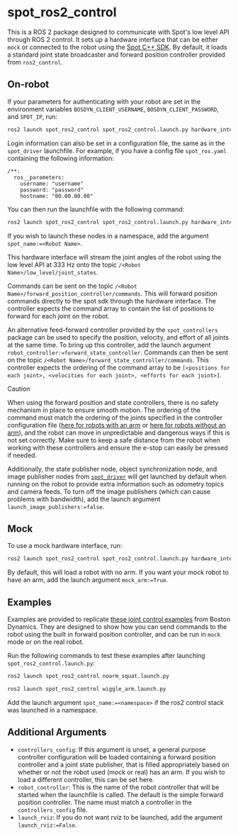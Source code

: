 # spot_ros2_control

This is a ROS 2 package designed to communicate with Spot's low level API through ROS 2 control. It sets up a hardware interface that can be either `mock` or connected to the robot using the [Spot C++ SDK](https://github.com/boston-dynamics/spot-cpp-sdk). By default, it loads a standard joint state broadcaster and forward position controller provided from `ros2_control`.

## On-robot

If your parameters for authenticating with your robot are set in the environment variables `BOSDYN_CLIENT_USERNAME`, `BOSDYN_CLIENT_PASSWORD`, and `SPOT_IP`, run:

```bash
ros2 launch spot_ros2_control spot_ros2_control.launch.py hardware_interface:=robot
```

Login information can also be set in a configuration file, the same as in the `spot_driver` launchfile. For example, if you have a config file `spot_ros.yaml` containing the following information:
```
/**:
  ros__parameters:
    username: "username"
    password: "password"
    hostname: "00.00.00.00"
```
You can then run the launchfile with the following command:

```bash
ros2 launch spot_ros2_control spot_ros2_control.launch.py hardware_interface:=robot config_file:=path/to/spot_ros.yaml
```

If you wish to launch these nodes in a namespace, add the argument `spot_name:=<Robot Name>`.

This hardware interface will stream the joint angles of the robot using the low level API at 333 Hz onto the topic `/<Robot Name>/low_level/joint_states`.

Commands can be sent on the topic `/<Robot Name>/forward_position_controller/commands`. This will forward position commands directly to the spot sdk through the hardware interface. The controller expects the command array to contain the list of positions to forward for each joint on the robot.

An alternative feed-forward controller provided by the `spot_controllers` package can be used to specify the position, velocity, and effort of all joints at the same time. To bring up this controller, add the launch argument `robot_controller:=forward_state_controller`. Commands can then be sent on the topic `/<Robot Name>/forward_state_controller/commands`. This controller expects the ordering of the command array to be `[<positions for each joint>, <velocities for each joint>, <efforts for each joint>]`.

> [!CAUTION]
> When using the forward position and state controllers, there is no safety mechanism in place to ensure smooth motion. The ordering of the command must match the ordering of the joints specified in the controller configuration file ([here for robots with an arm](config/spot_default_controllers_with_arm.yaml) or [here for robots without an arm](config/spot_default_controllers_without_arm.yaml)), and the robot can move in unpredictable and dangerous ways if this is not set correctly. Make sure to keep a safe distance from the robot when working with these controllers and ensure the e-stop can easily be pressed if needed.

Additionally, the state publisher node, object synchronization node, and image publisher nodes from [`spot_driver`](../spot_driver/) will get launched by default when running on the robot to provide extra information such as odometry topics and camera feeds.
To turn off the image publishers (which can cause problems with bandwidth), add the launch argument `launch_image_publishers:=false`.

## Mock

To use a mock hardware interface, run:

```bash
ros2 launch spot_ros2_control spot_ros2_control.launch.py hardware_interface:=mock
```

By default, this will load a robot with no arm. If you want your mock robot to have an arm, add the launch argument `mock_arm:=True`. 

## Examples

Examples are provided to replicate [these joint control examples](https://github.com/boston-dynamics/spot-cpp-sdk/tree/master/cpp/examples/joint_control) from Boston Dynamics. They are designed to show how you can send commands to the robot using the built in forward position controller, and can be run in `mock` mode or on the real robot.

Run the following commands to test these examples after launching `spot_ros2_control.launch.py`:
```bash
ros2 launch spot_ros2_control noarm_squat.launch.py
```
```bash
ros2 launch spot_ros2_control wiggle_arm.launch.py
```
Add the launch argument `spot_name:=<namespace>` if the ros2 control stack was launched in a namespace.

## Additional Arguments
* `controllers_config`: If this argument is unset, a general purpose controller configuration will be loaded containing a forward position controller and a joint state publisher, that is filled appropriately based on whether or not the robot used (mock or real) has an arm. If you wish to load a different controller, this can be set here.
* `robot_controller`: This is the name of the robot controller that will be started when the launchfile is called. The default is the simple forward position controller. The name must match a controller in the `controllers_config` file.
* `launch_rviz`: If you do not want rviz to be launched, add the argument `launch_rviz:=False`.
